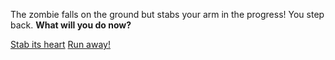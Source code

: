The zombie falls on the ground but stabs your arm in the progress! You step back. **What will you do now?**

[Stab its heart]()
[Run away!]()